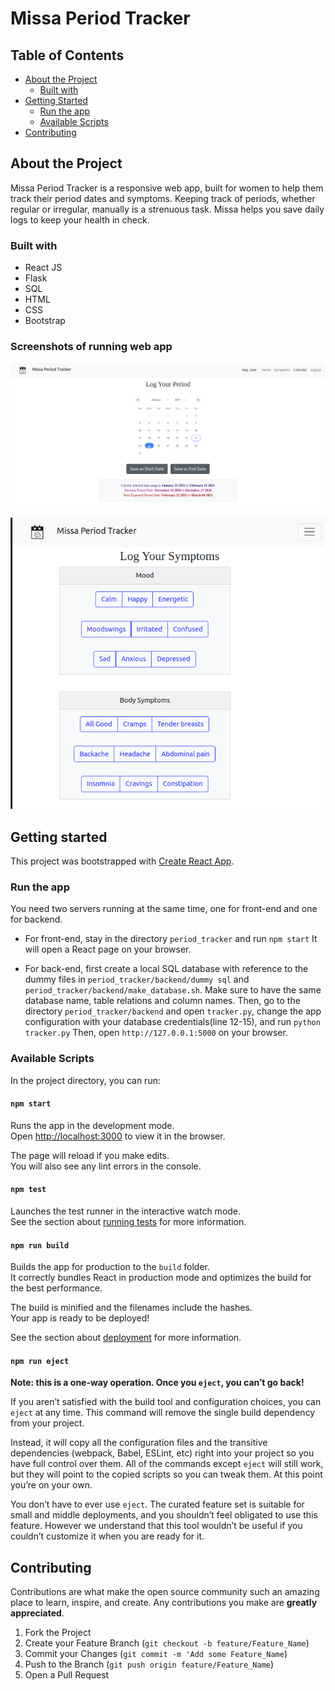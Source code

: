 # Missa Period Tracker

## Table of Contents

* [About the Project](#about-the-project)
    * [Built with](#built-with)
* [Getting Started](#getting-started)
    * [Run the app](#run-the-app)    
    * [Available Scripts](#available-scripts)
* [Contributing](#contributing)

## About the Project

Missa Period Tracker is a responsive web app, built for women to help them track their period dates and symptoms. Keeping track of periods, whether regular or irregular, manually is a strenuous task. Missa helps you save daily logs to keep your health in check.

### Built with
* React JS
* Flask
* SQL
* HTML
* CSS
* Bootstrap

### Screenshots of running web app


![Desktop Screenshot](src/assets/Screenshot_web.png)

![Mobile Screenshot](src/assets/Screenshot_mob.png)



## Getting started

This project was bootstrapped with [Create React App](https://github.com/facebook/create-react-app).

### Run the app

You need two servers running at the same time, one for front-end and one for backend.

* For front-end, stay in the directory `period_tracker` and run
``` npm start ```
It will open a React page on your browser. 

* For back-end, first create a local SQL database with reference to the dummy files in `period_tracker/backend/dummy sql` and `period_tracker/backend/make_database.sh`. Make sure to have the same database name, table relations and column names. Then, go to the directory `period_tracker/backend` and open ```tracker.py```, change the app configuration with your database credentials(line 12-15), and run
```python tracker.py```
Then, open `http://127.0.0.1:5000` on your browser.


### Available Scripts

In the project directory, you can run:

#### `npm start`

Runs the app in the development mode.\
Open [http://localhost:3000](http://localhost:3000) to view it in the browser.

The page will reload if you make edits.\
You will also see any lint errors in the console.

#### `npm test`

Launches the test runner in the interactive watch mode.\
See the section about [running tests](https://facebook.github.io/create-react-app/docs/running-tests) for more information.

#### `npm run build`

Builds the app for production to the `build` folder.\
It correctly bundles React in production mode and optimizes the build for the best performance.

The build is minified and the filenames include the hashes.\
Your app is ready to be deployed!

See the section about [deployment](https://facebook.github.io/create-react-app/docs/deployment) for more information.

#### `npm run eject`

**Note: this is a one-way operation. Once you `eject`, you can’t go back!**

If you aren’t satisfied with the build tool and configuration choices, you can `eject` at any time. This command will remove the single build dependency from your project.

Instead, it will copy all the configuration files and the transitive dependencies (webpack, Babel, ESLint, etc) right into your project so you have full control over them. All of the commands except `eject` will still work, but they will point to the copied scripts so you can tweak them. At this point you’re on your own.

You don’t have to ever use `eject`. The curated feature set is suitable for small and middle deployments, and you shouldn’t feel obligated to use this feature. However we understand that this tool wouldn’t be useful if you couldn’t customize it when you are ready for it.


## Contributing

Contributions are what make the open source community such an amazing place to learn, inspire, and create. Any contributions you make are **greatly appreciated**.

1. Fork the Project
2. Create your Feature Branch (`git checkout -b feature/Feature_Name`)
3. Commit your Changes (`git commit -m 'Add some Feature_Name`)
4. Push to the Branch (`git push origin feature/Feature_Name`)
5. Open a Pull Request